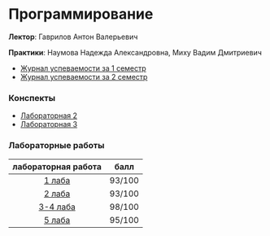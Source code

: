 # Программирование
**Лектор**: Гаврилов Антон Валерьевич

**Практики**: Наумова Надежда Александровна, Миху Вадим Дмитриевич

- [Журнал успеваемости за 1 семестр](https://docs.google.com/spreadsheets/d/1utbh7iqf0Z0Xmw4r6xuzh9GEXsv1rRIXxC5R7ilMF7E/edit?gid=332225672#gid=332225672)
- [Журнал успеваемости за 2 семестр](https://docs.google.com/spreadsheets/d/1HgFu1OrVw7-bE9OyYJPwlQxwq_7MQSpc2FGBQb9bmto/edit?gid=1631456971#gid=1631456971)

### Конспекты
- [Лабораторная 2](https://docs.google.com/document/d/1RI84w0-sJupsnCos-3JAIhstQaexLQ4sfyx4jcuYc2E/edit?tab=t.0)
- [Лабораторная 3](https://docs.google.com/document/d/1qAMMtMskejLZ1ndPD8uiXeCzmqg5-pV0CnWHzIS2_Ws/edit?tab=t.0#heading=h.g6mvqs1l0gj5)

### Лабораторные работы
|                                лабораторная работа                                | балл   |
|:---------------------------------------------------------------------------------:|--------|
|   [1 лаба](https://github.com/LunarSonic/ITMO/tree/main/1-2%20Programming/lab1)   | 93/100 |
|   [2 лаба](https://github.com/LunarSonic/ITMO/tree/main/1-2%20Programming/lab2)   | 93/100 |
| [3-4 лаба](https://github.com/LunarSonic/ITMO/tree/main/1-2%20Programming/lab3-4) | 98/100 |
|  [5 лаба](https://github.com/LunarSonic/programming_lab5)  | 95/100 |